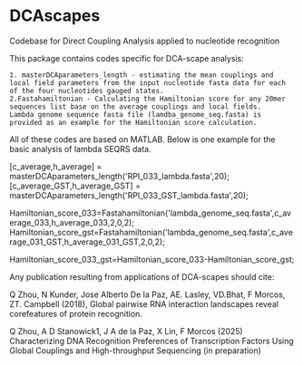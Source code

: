 # DCAscapes
Codebase for Direct Coupling Analysis applied to nucleotide recognition

This package contains codes specific for DCA-scape analysis:

	
	1. masterDCAparameters_length - estimating the mean couplings and local field parameters from the input nucleotide fasta data for each
 	of the four nucleotides gauged states. 
	2.Fastahamiltonian - Calculating the Hamiltonian score for any 20mer sequences list base on the average couplings and local fields. 
	Lambda genome sequence fasta file (lamdba_genome_seq.fasta) is provided as an example for the Hamiltonian score calculation. 

All of these codes are based on MATLAB. Below is one example for the basic analysis of lambda SEQRS data. 

[c_average,h_average] = masterDCAparameters_length('RPI_033_lambda.fasta',20);
[c_average_GST,h_average_GST] = masterDCAparameters_length('RPI_033_GST_lambda.fasta',20);

Hamiltonian_score_033=Fastahamiltonian('lambda_genome_seq.fasta',c_average_033,h_average_033,2,0,2);
Hamiltonian_score_gst=Fastahamiltonian('lambda_genome_seq.fasta',c_average_031_GST,h_average_031_GST,2,0,2);

Hamiltonian_score_033_gst=Hamiltonian_score_033-Hamiltonian_score_gst;

Any publication resulting from applications of DCA-scapes should cite:

Q Zhou, N Kunder, Jose Alberto De la Paz, AE. Lasley, VD.Bhat, 
F Morcos, ZT. Campbell (2018), Global pairwise RNA interaction 
landscapes reveal corefeatures of protein recognition.

Q Zhou, A D Stanowick1, J A de la Paz, X Lin, F Morcos (2025)
Characterizing DNA Recognition Preferences of Transcription
Factors Using Global Couplings and High-throughput Sequencing
(in preparation)
